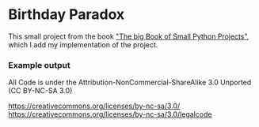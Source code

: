 # Birthday Paradox

This small project from the book ["The big Book of Small Python Projects"](https://inventwithpython.com/bigbookpython/), which I add my implementation of the project.

### Example output

All Code is under the Attribution-NonCommercial-ShareAlike 3.0 Unported (CC BY-NC-SA 3.0) 

https://creativecommons.org/licenses/by-nc-sa/3.0/
https://creativecommons.org/licenses/by-nc-sa/3.0/legalcode
